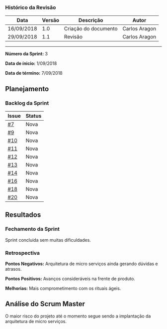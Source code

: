 ### Histórico da Revisão
| Data | Versão | Descrição | Autor |
|---|---|---|---|
| 16/09/2018| 1.0 |Criação do documento | Carlos Aragon |
| 29/09/2018| 1.1 |Revisão | Carlos Aragon |
-------------------------------------------------------------------------------------------------

**Número da Sprint:** 3

**Data de ínicio:** 1/09/2018

**Data de término:** 7/09/2018


## **Planejamento**

### **Backlog da Sprint**

| Issue | Status |
|-----------------------|-------------|
| [#7](https://github.com/fga-eps-mds/2018.2-PDF2CASH/issues/7) | Nova |
| [#9](https://github.com/fga-eps-mds/2018.2-PDF2CASH/issues/9) | Nova |
| [#10](https://github.com/fga-eps-mds/2018.2-PDF2CASH/issues/10) | Nova |
| [#11](https://github.com/fga-eps-mds/2018.2-PDF2CASH/issues/11) | Nova |
| [#12](https://github.com/fga-eps-mds/2018.2-PDF2CASH/issues/12) | Nova |
| [#13](https://github.com/fga-eps-mds/2018.2-PDF2CASH/issues/13) | Nova |
| [#14](https://github.com/fga-eps-mds/2018.2-PDF2CASH/issues/14) | Nova |
| [#16](https://github.com/fga-eps-mds/2018.2-PDF2CASH/issues/16) | Nova |
| [#18](https://github.com/fga-eps-mds/2018.2-PDF2CASH/issues/18) | Nova |
| [#20](https://github.com/fga-eps-mds/2018.2-PDF2CASH/issues/20) | Nova |

## **Resultados**

### **Fechamento da Sprint**

Sprint concluida sem muitas dificuldades.

### **Retrospectiva**

**Pontos Negativos:** Arquitetura de micro serviços ainda gerando dúvidas e atrasos.

**Pontos Positivos:** Avanços consideráveis na frente de produto.

**Melhorias:** Mais comprometimento com os rituais ágeis.


## **Análise do Scrum Master**

O maior risco do projeto até o momento segue sendo a implantação da arquitetura de micro serviços.



